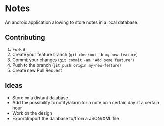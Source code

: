 # Notes

An android application allowing to store notes in a local database.

## Contributing

1. Fork it
2. Create your feature branch (`git checkout -b my-new-feature`)
3. Commit your changes (`git commit -am 'Add some feature'`)
4. Push to the branch (`git push origin my-new-feature`)
5. Create new Pull Request

## Ideas

- Store on a distant database
- Add the possibility to notify/alarm for a note on a certain day at a certain hour
- Work on the design
- Export/Import the database to/from a JSON/XML file
